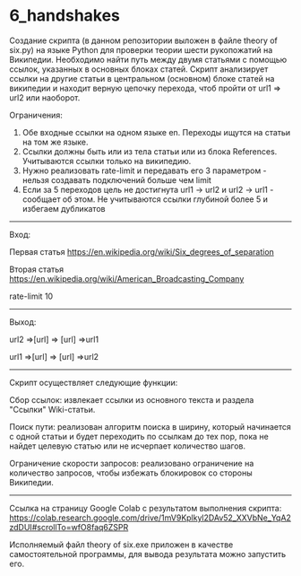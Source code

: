 # 6_handshakes

Создание скрипта (в данном репозитории выложен в файле theory of six.py) на языке Python для проверки теории шести рукопожатий на Википедии. 
Необходимо найти путь между двумя статьями с помощью ссылок, указанных в основных блоках статей.
Скрипт анализирует ссылки на другие статьи в центральном (основном) блоке статей на википедии и находит верную цепочку перехода, чтоб пройти от url1 => url2 или наоборот.

Ограничения:
1) Обе входные ссылки на одном языке en. Переходы ищутся на статьи на том же языке.
2) Ссылки должны быть или из тела статьи или из блока References. Учитываются ссылки только на википедию.
3) Нужно реализовать rate-limit и передавать его 3 параметром - нельзя создавать подключений больше чем limit
4) Если за 5 переходов цель не достигнута url1 -> url2 и url2 -> url1 - сообщает об этом. Не учитываются ссылки глубиной более 5 и избегаем дубликатов
------------------------------------

Вход:

Первая статья    https://en.wikipedia.org/wiki/Six_degrees_of_separation

Вторая статья    https://en.wikipedia.org/wiki/American_Broadcasting_Company

rate-limit   10

--------------------------------------
Выход:

url2 =>[url] => [url] =>url1

url1 =>[url] => [url] =>url2

-------------------------------------


Скрипт осуществляет следующие функции:

Сбор ссылок: извлекает ссылки из основного текста и раздела "Ссылки" Wiki-статьи.

Поиск пути: реализован алгоритм поиска в ширину, который начинается с одной статьи и будет переходить по ссылкам до тех пор, пока не найдет целевую статью или не исчерпает количество шагов.

Ограничение скорости запросов: реализовано ограничение на количество запросов, чтобы избежать блокировок со стороны Википедии.

------------------------------------

Ссылка на страницу Google Colab с результатом выполнения скрипта: https://colab.research.google.com/drive/1mV9Kplkyl2DAv52_XXVbNe_YqA2zdDUI#scrollTo=wfO8faq6ZSPR

Исполняемый файл theory of six.exe приложен в качестве самостоятельной программы, для вывода результата можно запустить его.
